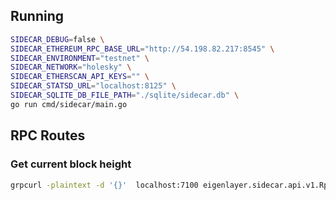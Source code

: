 ## Running

```bash
SIDECAR_DEBUG=false \
SIDECAR_ETHEREUM_RPC_BASE_URL="http://54.198.82.217:8545" \
SIDECAR_ENVIRONMENT="testnet" \
SIDECAR_NETWORK="holesky" \
SIDECAR_ETHERSCAN_API_KEYS="" \
SIDECAR_STATSD_URL="localhost:8125" \
SIDECAR_SQLITE_DB_FILE_PATH="./sqlite/sidecar.db" \
go run cmd/sidecar/main.go
```

## RPC Routes

### Get current block height
```bash
grpcurl -plaintext -d '{}'  localhost:7100 eigenlayer.sidecar.api.v1.Rpc/GetBlockHeight
```
